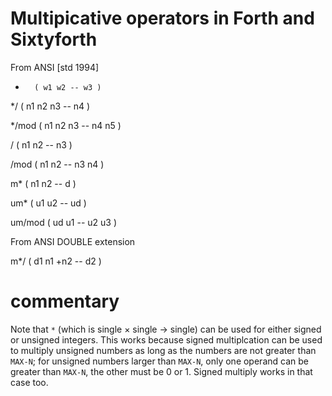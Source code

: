 # Multipicative operators in Forth and Sixtyforth

From ANSI [std 1994]

*       ( w1 w2 -- w3 )

*/      ( n1 n2 n3 -- n4 )

*/mod   ( n1 n2 n3 -- n4 n5 )

/       ( n1 n2 -- n3 )

/mod    ( n1 n2 -- n3 n4 )

m*      ( n1 n2 -- d )

um*     ( u1 u2 -- ud )

um/mod  ( ud u1 -- u2 u3 )

From ANSI DOUBLE extension

m*/     ( d1 n1 +n2 -- d2 )

# commentary

Note that `*` (which is single × single → single)
can be used for either signed or unsigned integers.
This works because signed multiplcation can be used
to multiply unsigned numbers as long as the numbers are
not greater than `MAX-N`;
for unsigned numbers larger than `MAX-N`,
only one operand can be greater than `MAX-N`,
the other must be 0 or 1.
Signed multiply works in that case too.
